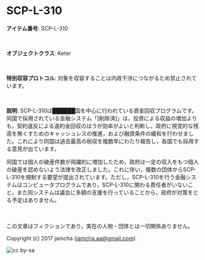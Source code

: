 # SCP-L-310

**アイテム番号**: SCP-L-310  

<br>  

**オブジェクトクラス**: Keter  

<br>  

**特別収容プロトコル**: 対象を収容することは内政干渉につながるため禁止されています。  

<br>  

**説明**: SCP-L-310は██████国を中心に行われている資金回収プログラムです。同国で採用されている金融システム「[削除済]」は，投資による収益の増加よりも，契約違反による違約金回収のほうが効率がよいと判断し，政府に視覚的な残高を無くすためのキャッシュレスの推進，および融資条件の緩和を行わせました。これにより同国は過去最高の税収を複数年にわたり報告し，各国でも採用する意見が出ています。  

同国では個人の破産件数が飛躍的に増加したため，政府は一定の収入をもつ個人の破産を認めないよう法律を改正しました。これに伴い，複数の団体からSCP-L-310を規制する要望が提出されています。ただし，SCP-L-310を行う金融システムはコンピュータプログラムであり，SCP-L-310に関わる責任者がいないこと，また同システムは議会に多額の支援を行っていることから，政府が対策をとる予定はありません。  

<br>  
<br>  
この文章はフィクションであり，実在の人物・団体とは一切関係ありません。  

Copyright (c) 2017 jamcha (jamcha.aa@gmail.com).  

![cc by-sa](https://i.creativecommons.org/l/by-sa/4.0/88x31.png)
